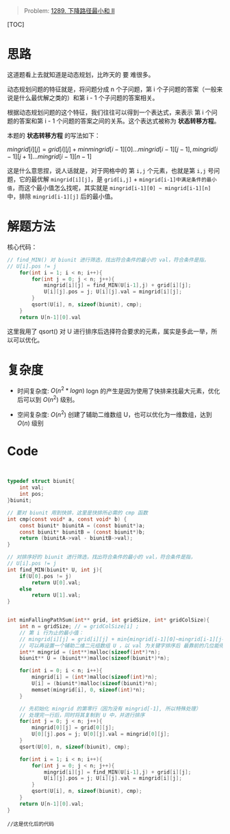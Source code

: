 > Problem: [1289. 下降路径最小和  II](https://leetcode.cn/problems/minimum-falling-path-sum-ii/description/)

[TOC]

# 思路
这道题看上去就知道是动态规划，比昨天的 要 难很多。

动态规划问题的特征就是，将问题分成 n 个子问题，第 i 个子问题的答案（一般来说是什么最优解之类的）和第 i - 1 个子问题的答案相关。

根据动态规划问题的这个特征，我们往往可以得到一个表达式，来表示 第 i 个问题的答案和第 i - 1 个问题的答案之间的关系。这个表达式被称为  **状态转移方程**。

本题的 **状态转移方程** 的写法如下：

$mingrid[i][j] = grid[i][j] + min{mingrid[i-1][0] ... mingrid[i-1][j-1],mingrid[i-1][j+1]...mingrid[i-1][n-1]}$

这是什么意思捏，说人话就是，对于网格中的 第 `i,j` 个元素，也就是第 `i,j` 号问题，它的最优解 `mingrid[i][j]`，是 `grid[i,j]` + `mingrid[i-1]中满足条件的最小值`，而这个最小值怎么找呢，其实就是 `mingrid[i-1][0] ~ mingrid[i-1][n]` 中，排除 `mingrid[i-1][j]` 后的最小值。

# 解题方法
核心代码：
```c
// find_MIN() 对 biunit 进行筛选，找出符合条件的最小的 val，符合条件是指，
// U[i].pos != j
    for(int i = 1; i < n; i++){
        for(int j = 0; j < n; j++){
            mingrid[i][j] = find_MIN(U[i-1],j) + grid[i][j];
            U[i][j].pos = j; U[i][j].val = mingrid[i][j];
        }
        qsort(U[i], n, sizeof(biunit), cmp);
    }
    return U[n-1][0].val
```
这里我用了 qsort() 对 U 进行排序后选择符合要求的元素，属实是多此一举，所以可以优化。

# 复杂度
- 时间复杂度: 
$O(n^2*logn)$
logn 的产生是因为使用了快排来找最大元素，优化后可以到 $O(n^2)$ 级别。

- 空间复杂度: 
$O(n^2)$
创建了辅助二维数组 U，也可以优化为一维数组，达到 $O(n)$ 级别

# Code
```C []


typedef struct biunit{
    int val;
    int pos;
}biunit;

// 要对 biunit 用到快排，这里是快排所必需的 cmp 函数
int cmp(const void* a, const void* b) {
    const biunit* biunitA = (const biunit*)a;
    const biunit* biunitB = (const biunit*)b;
    return (biunitA->val - biunitB->val);
}

// 对排序好的 biunit 进行筛选，找出符合条件的最小的 val，符合条件是指，
// U[i].pos != j
int find_MIN(biunit* U, int j){
    if(U[0].pos != j)
        return U[0].val;
    else
        return U[1].val;
}


int minFallingPathSum(int** grid, int gridSize, int* gridColSize){
    int n = gridSize; // = gridColSize[i] ;
    // 第 i 行为止的最小值：
    // mingrid[i][j] = grid[i][j] + min{mingrid[i-1][0]~mingrid[i-1][j-1],mingrid[i-1][j+1]~mingrid[i-1][n-1]}
    // 可以再设置一个辅助二维二元组数组 U ，以 val 为关键字排序后 最靠前的几位能得以优先遍历。
    int** mingrid = (int**)malloc(sizeof(int*)*n);
    biunit** U = (biunit**)malloc(sizeof(biunit*)*n);

    for(int i = 0; i < n; i++){
        mingrid[i] = (int*)malloc(sizeof(int)*n);
        U[i] = (biunit*)malloc(sizeof(biunit)*n);
        memset(mingrid[i], 0, sizeof(int)*n);
    }

    // 先初始化 mingrid 的第零行（因为没有 mingrid[-1], 所以特殊处理）
    // 处理完一行后，同时将其复制到 U 中，并进行排序
    for(int j = 0; j < n; j++){
        mingrid[0][j] = grid[0][j];
        U[0][j].pos = j; U[0][j].val = mingrid[0][j];
    }
    qsort(U[0], n, sizeof(biunit), cmp);

    for(int i = 1; i < n; i++){
        for(int j = 0; j < n; j++){
            mingrid[i][j] = find_MIN(U[i-1],j) + grid[i][j];
            U[i][j].pos = j; U[i][j].val = mingrid[i][j];
        }
        qsort(U[i], n, sizeof(biunit), cmp);
    }
    return U[n-1][0].val;
}
```
```C(optimized) []
//这是优化后的代码

```